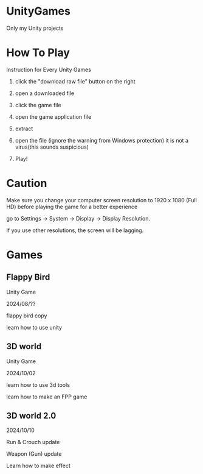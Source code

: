 # UnityGames
Only my Unity projects

# How To Play

Instruction for Every Unity Games

1. click the "download raw file" button on the right

2. open a downloaded file

3. click the game file

4. open the game application file

5. extract

6. open the file (ignore the warning from Windows protection)  it is not a virus(this sounds suspicious)

7. Play!


# Caution

Make sure you change your computer screen resolution to 1920 x 1080 (Full HD) before playing the game for a better experience

go to Settings -> System -> Display -> Display Resolution.

If you use other resolutions, the screen will be lagging.


# Games
  
  ## Flappy Bird
  
  Unity Game
  
  2024/08/??
  
  flappy bird copy
  
  learn how to use unity
  
  ## 3D world
  
  Unity Game
  
  2024/10/02
  
  learn how to use 3d tools
  
  learn how to make an FPP game
  
  ## 3D world 2.0
  
  2024/10/10
  
  Run & Crouch update
  
  Weapon (Gun) update
  
  Learn how to make effect

